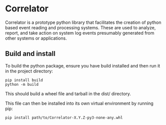 # Correlator

Correlator is a prototype python library that facilitates the creation of python based event reading and
processing systems. These are used to analyze, report, and take action on system log events presumably
generated from other systems or applications.

## Build and install

To build the python package, ensure you have build installed and then run it in the project directory:

    pip install build
    python -m build

This should build a wheel file and tarball in the dist/ directory.

This file can then be installed into its own virtual environment by running pip:

    pip install path/to/Correlator-X.Y.Z-py3-none-any.whl


